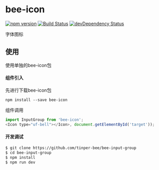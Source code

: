# bee-icon
[![npm version](https://img.shields.io/npm/v/bee-icon.svg)](https://www.npmjs.com/package/bee-icon)
[![Build Status](https://img.shields.io/travis/tinper-bee/generator-tinper-bee/master.svg)](https://travis-ci.org/tinper-bee/bee-icon)
[![devDependency Status](https://img.shields.io/david/dev/tinper-bee/bee-icon.svg)](https://david-dm.org/tinper-bee/bee-icon#info=devDependencies)

字体图标

## 使用

使用单独的bee-icon包
#### 组件引入
先进行下载bee-icon包
```
npm install --save bee-icon
```
组件调用
```js
import InputGroup from 'bee-icon';
<Icon type="uf-bell"></Icon>, document.getElementById('target'));
```





#### 开发调试

```sh
$ git clone https://github.com/tinper-bee/bee-input-group
$ cd bee-input-group
$ npm install
$ npm run dev
```